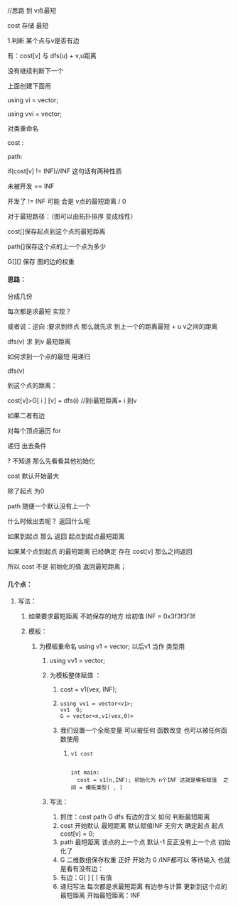 //思路 到 v点最短 

cost 存储 最短

 1.判断 某个点与v是否有边

有：cost[v] 与 dfs(u) + v,u距离

没有继续判断下一个

上面创建下面用

using vi = vector<int>;

using vvi = vector<vi>;

对类重命名

cost : 

path:

if(cost[v] != INF)//INF 这句话有两种性质

未被开发  == INF

开发了 != INF 可能 会是 v点的最短距离  / 0







对于最短路径：（图可以由拓扑排序 变成线性）

cost[]保存起点到这个点的最短距离

path[]保存这个点的上一个点为多少

G[][] 保存 图的边的权重



#### 思路：

分成几份

每次都是求最短   实现？

或者说：逆向 :要求到终点 那么就先求 到上一个的距离最短   + u v之间的距离

dfs(v) 求 到v 最短距离

如何求到一个点的最短 用递归

dfs(v)



到这个点的距离：    

cost[v]>G[ i ]  [v] + dfs(i) //到i最短距离+ i 到v 

如果二者有边

对每个顶点遍历 for



递归 出去条件

? 不知道 那么先看看其他初始化

cost 默认开始最大 

除了起点 为0 

path 随便一个默认没有上一个



什么时候出去呢？ 返回什么呢  

如果到起点 那么 返回 起点到起点最短距离

如果某个点到起点 的最短距离  已经确定  存在 cost[v]  那么之间返回

所以 cost 不是 初始化的值 返回最短距离；





#### 几个点：

1. 写法：

   1. 如果要求最短距离 不妨保存的地方 给初值 INF = 0x3f3f3f3f

   2. 模板：

      1. 为模板重命名 using v1 = vector<int>;  以后v1 当作 类型用

         1. using vv1 = vector<v1>;

         2. 为模板整体赋值 ： 

            1. cost = v1(vex, INF); 

            2. ~~~
               using vv1 = vector<v1>;
               vv1	G;
               G = vector<n,v1(vex,0)>
               ~~~

            3. 我们设置一个全局变量 可以被任何 函数改变  也可以被任何函数使用

               1. ~~~
                  v1 cost
                  
                  
                  int main:
                  	cost = v1(n,INF); 初始化为 n个INF 这就是模板赋值  之间 = 模板类型( , )
                  ~~~

         3. 写法：

            1. 抓住：cost path G dfs  有边的含义 如何 判断最短距离
            2. cost  开始默认 最短距离 默认赋值INF 无穷大   确定起点 起点cost[v] = 0;
            3. path 最短距离 该点的上一个点 默认-1   反正没有上一个点  初始化了
            4. G 二维数组保存权重 正好  开始为 0 /INF都可以 等待输入 也就是看有没有边：
            5. 有边：G[ ] [ ] 有值
            6. 递归写法  每次都是求最短距离  有边参与计算 更新到这个点的最短距离 开始最短距离：INF


